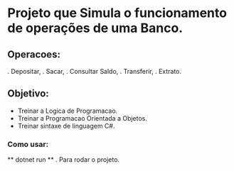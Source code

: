 # Projeto que Simula o funcionamento de operações de uma Banco.

## Operacoes:

. Depositar,
. Sacar,
. Consultar Saldo,
. Transferir,
. Extrato.

## Objetivo:

* Treinar a Logica de Programacao.
* Treinar a Programacao Orientada a Objetos.
* Treinar sintaxe de linguagem C#.


### Como usar:

** dotnet run **
. Para rodar o projeto.

